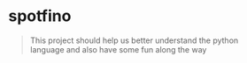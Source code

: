 # spotfino

> This project should help us better understand the python  
> language and also have some fun along the way